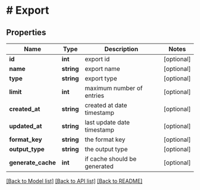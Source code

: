 # # Export

## Properties

Name | Type | Description | Notes
------------ | ------------- | ------------- | -------------
**id** | **int** | export id | [optional]
**name** | **string** | export name | [optional]
**type** | **string** | export type | [optional]
**limit** | **int** | maximum number of entries | [optional]
**created_at** | **string** | created at date timestamp | [optional]
**updated_at** | **string** | last update date timestamp | [optional]
**format_key** | **string** | the format key | [optional]
**output_type** | **string** | the output type | [optional]
**generate_cache** | **int** | if cache should be generated | [optional]

[[Back to Model list]](../../README.md#models) [[Back to API list]](../../README.md#endpoints) [[Back to README]](../../README.md)
